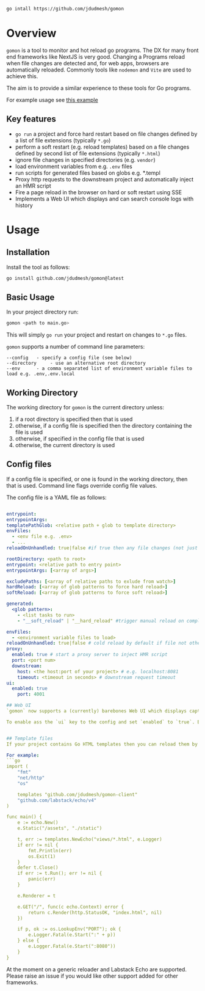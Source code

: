 ```bash
go intall https://github.com/jdudmesh/gomon
```

# Overview
`gomon` is a tool to monitor and hot reload go programs. The DX for many front end frameworks like NextJS is very good. Changing a  Programs reload when file changes are detected and, for web apps, browsers are automatically reloaded. Commonly tools like `nodemon` and `Vite` are used to achieve this.

The aim is to provide a similar experience to these tools for Go programs.

For example usage see [this example](https://github.com/jdudmesh/gomon-example)

## Key features
* `go run` a project and force hard restart based on file changes defined by a list of file extensions (typically `*.go`)
* perform a soft restart (e.g. reload templates) based on a file changes defined by second list of file extensions (typically `*.html`)
* ignore file changes in specified directories (e.g. `vendor`)
* load environment variables from e.g. `.env` files
* run scripts for generated files based on globs e.g. *.templ
* Proxy http requests to the downstream project and automatically inject an HMR script
* Fire a page reload in the browser on hard or soft restart using SSE
* Implements a Web UI which displays and can search console logs with history

# Usage

## Installation
Install the tool as follows:
```bash
go install github.com/jdudmesh/gomon@latest
```

## Basic Usage
In your project directory run:

```bash
gomon <path to main.go>
```

This will simply `go run` your project and restart on changes to `*.go` files.

`gomon` supports a number of command line parameters:
```
--config   - specify a config file (see below)
--directory     - use an alternative root directory
--env      - a comma separated list of environment variable files to load e.g. .env,.env.local

```
## Working Directory
The working directory for `gomon` is the current directory unless:
1. if a root directory is specified then that is used
2. otherwise, if a config file is specified then the directory containing the file is used
3. otherwise, if specified in the config file that is used
3. otherwise, the current directory is used

## Config files
If a config file is specified, or one is found in the working directory, then that is used. Command line flags override config file values.

The config file is a YAML file as follows:
```yaml

entrypoint:
entrypointArgs:
templatePathGlob: <relative path + glob to template directory>
envFiles:
  - <env file e.g. .env>
  - ...
reloadOnUnhandled: true|false #if true then any file changes (not just .go files) will restart process

rootDirectory: <path to root>
entrypoint: <relative path to entry point>
entrypointArgs: [<array of args>]

excludePaths: [<array of relative paths to exlude from watch>]
hardReload: [<array of glob patterns to force hard reload>]
softReload: [<array of glob patterns to force soft reload>]

generated:
  <glob pattern>:
    - <list tasks to run>
    - "__soft_reload" | "__hard_reload" #trigger manual reload on completion

envFiles:
  - <environment variable files to load>
reloadOnUnhandled: true|false # cold reload by default if file not otherwise handled
proxy:
  enabled: true # start a proxy server to inject HMR script
  port: <port num>
  downstream:
    host: <the host:port of your project> # e.g. localhost:8081
    timeout: <timeout in seconds> # downstream request timeout
ui:
  enabled: true
	port: 4001

## Web UI
`gomon` now supports a (currently) barebones Web UI which displays captured console output. The aim is to make this fully searchable and to pretty print JSON logs where possible.

To enable ass the `ui` key to the config and set `enabled` to `true`. By default the UI listens on port 4001 but you can change it in the config. All log events are stored in a SQLITE database in a `.gomon` folder in the target project. This means that the output of previous runs of the code persists and can be searched. Don't forget to put `.gomon` in your `.gitignore` file.


## Template files
If your project contains Go HTML templates then you can reload them by defining them in the config file using the softReload property. `gomon` uses IPC to trigger a reload and wait for confirmation before triggering a hot reload in the downstream browsers. The project must make use of the [the `gomon` client](https://github.com/jdudmesh/gomon-client).

For example:
```go
import (
	"fmt"
	"net/http"
	"os"

	templates "github.com/jdudmesh/gomon-client"
	"github.com/labstack/echo/v4"
)

func main() {
	e := echo.New()
	e.Static("/assets", "./static")

	t, err := templates.NewEcho("views/*.html", e.Logger)
	if err != nil {
		fmt.Println(err)
		os.Exit(1)
	}
	defer t.Close()
	if err := t.Run(); err != nil {
		panic(err)
	}

	e.Renderer = t

	e.GET("/", func(c echo.Context) error {
		return c.Render(http.StatusOK, "index.html", nil)
	})

	if p, ok := os.LookupEnv("PORT"); ok {
		e.Logger.Fatal(e.Start(":" + p))
	} else {
		e.Logger.Fatal(e.Start(":8080"))
	}
}
```

At the moment on a generic reloader and Labstack Echo are supported. Please raise an issue if you would like other support added for other frameworks.